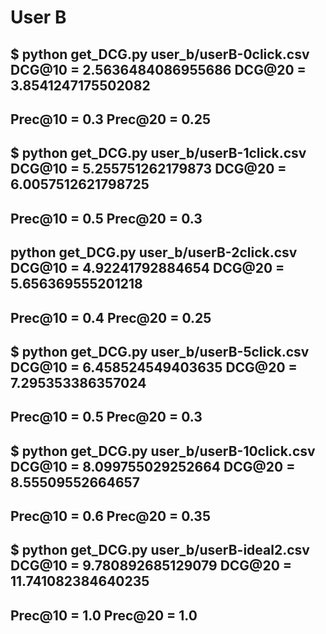 

User B
======
$ python get_DCG.py user_b/userB-0click.csv
DCG@10 =  2.5636484086955686
DCG@20 =  3.8541247175502082
--------------------------------------------
Prec@10 =  0.3
Prec@20 =  0.25
--------------------------------------------
$ python get_DCG.py user_b/userB-1click.csv
DCG@10 =  5.255751262179873
DCG@20 =  6.0057512621798725
--------------------------------------------
Prec@10 =  0.5
Prec@20 =  0.3
--------------------------------------------
python get_DCG.py user_b/userB-2click.csv
DCG@10 =  4.92241792884654
DCG@20 =  5.656369555201218
--------------------------------------------
Prec@10 =  0.4
Prec@20 =  0.25
--------------------------------------------
$ python get_DCG.py user_b/userB-5click.csv
DCG@10 =  6.458524549403635
DCG@20 =  7.295353386357024
--------------------------------------------
Prec@10 =  0.5
Prec@20 =  0.3
--------------------------------------------
$ python get_DCG.py user_b/userB-10click.csv
DCG@10 =  8.099755029252664
DCG@20 =  8.55509552664657
--------------------------------------------
Prec@10 =  0.6
Prec@20 =  0.35
--------------------------------------------
$ python get_DCG.py user_b/userB-ideal2.csv
DCG@10 =  9.780892685129079
DCG@20 =  11.741082384640235
--------------------------------------------
Prec@10 =  1.0
Prec@20 =  1.0
--------------------------------------------

